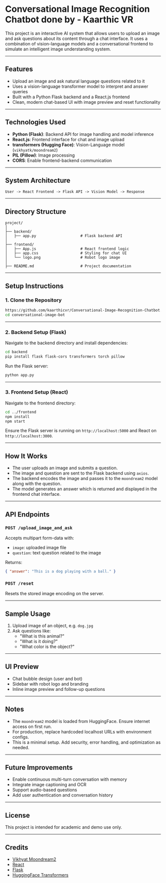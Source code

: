 
# Conversational Image Recognition Chatbot done by - Kaarthic VR

This project is an interactive AI system that allows users to upload an image and ask questions about its content through a chat interface. It uses a combination of vision-language models and a conversational frontend to simulate an intelligent image understanding system.

---

## Features

- Upload an image and ask natural language questions related to it
- Uses a vision-language transformer model to interpret and answer queries
- Built with a Python Flask backend and a React.js frontend
- Clean, modern chat-based UI with image preview and reset functionality

---

## Technologies Used

- **Python (Flask)**: Backend API for image handling and model inference
- **React.js**: Frontend interface for chat and image upload
- **transformers (Hugging Face)**: Vision-Language model (`vikhyatk/moondream2`)
- **PIL (Pillow)**: Image processing
- **CORS**: Enable frontend-backend communication

---

## System Architecture

```
User -> React Frontend -> Flask API -> Vision Model -> Response
```

---

## Directory Structure

```
project/
│
├── backend/
│   ├── app.py                    # Flask backend API
│
├── frontend/
│   ├── App.js                    # React frontend logic
│   ├── app.css                   # Styling for chat UI
│   └── logo.png                  # Robot logo image
│
├── README.md                     # Project documentation
```

---

## Setup Instructions

### 1. Clone the Repository

```bash
https://github.com/kaarthicvr/Conversational-Image-Recognition-Chatbot.git
cd conversational-image-bot
```

---

### 2. Backend Setup (Flask)

Navigate to the backend directory and install dependencies:

```bash
cd backend
pip install flask flask-cors transformers torch pillow
```

Run the Flask server:

```bash
python app.py
```

---

### 3. Frontend Setup (React)

Navigate to the frontend directory:

```bash
cd ../frontend
npm install
npm start
```

Ensure the Flask server is running on `http://localhost:5000` and React on `http://localhost:3000`.

---

## How It Works

- The user uploads an image and submits a question.
- The image and question are sent to the Flask backend using `axios`.
- The backend encodes the image and passes it to the `moondream2` model along with the question.
- The model generates an answer which is returned and displayed in the frontend chat interface.

---

## API Endpoints

### `POST /upload_image_and_ask`

Accepts multipart form-data with:

- `image`: uploaded image file
- `question`: text question related to the image

Returns:

```json
{ "answer": "This is a dog playing with a ball." }
```

### `POST /reset`

Resets the stored image encoding on the server.

---

## Sample Usage

1. Upload image of an object, e.g. `dog.jpg`
2. Ask questions like:
   - "What is this animal?"
   - "What is it doing?"
   - "What color is the object?"

---

## UI Preview

- Chat bubble design (user and bot)
- Sidebar with robot logo and branding
- Inline image preview and follow-up questions

---

## Notes

- The `moondream2` model is loaded from HuggingFace. Ensure internet access on first run.
- For production, replace hardcoded localhost URLs with environment configs.
- This is a minimal setup. Add security, error handling, and optimization as needed.

---

## Future Improvements

- Enable continuous multi-turn conversation with memory
- Integrate image captioning and OCR
- Support audio-based questions
- Add user authentication and conversation history

---

## License

This project is intended for academic and demo use only.

---

## Credits

- [Vikhyat Moondream2](https://huggingface.co/vikhyatk/moondream2)
- [React](https://reactjs.org/)
- [Flask](https://flask.palletsprojects.com/)
- [HuggingFace Transformers](https://huggingface.co/transformers/)
